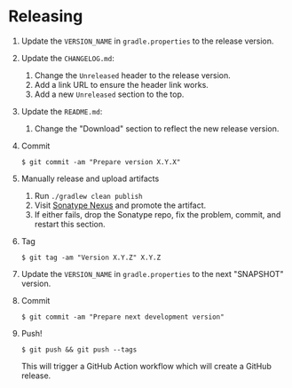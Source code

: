 # Releasing

1. Update the `VERSION_NAME` in `gradle.properties` to the release version.

2. Update the `CHANGELOG.md`:
    1. Change the `Unreleased` header to the release version.
    2. Add a link URL to ensure the header link works.
    3. Add a new `Unreleased` section to the top.

3. Update the `README.md`:
    1. Change the "Download" section to reflect the new release version.

4. Commit

   ```
   $ git commit -am "Prepare version X.Y.X"
   ```

5. Manually release and upload artifacts
    1. Run `./gradlew clean publish`
    2. Visit [Sonatype Nexus](https://oss.sonatype.org/) and promote the artifact.
    3. If either fails, drop the Sonatype repo, fix the problem, commit, and restart this section.

6. Tag

   ```
   $ git tag -am "Version X.Y.Z" X.Y.Z
   ```

7. Update the `VERSION_NAME` in `gradle.properties` to the next "SNAPSHOT" version.

8. Commit

   ```
   $ git commit -am "Prepare next development version"
   ```

9. Push!

   ```
   $ git push && git push --tags
   ```

   This will trigger a GitHub Action workflow which will create a GitHub release.
